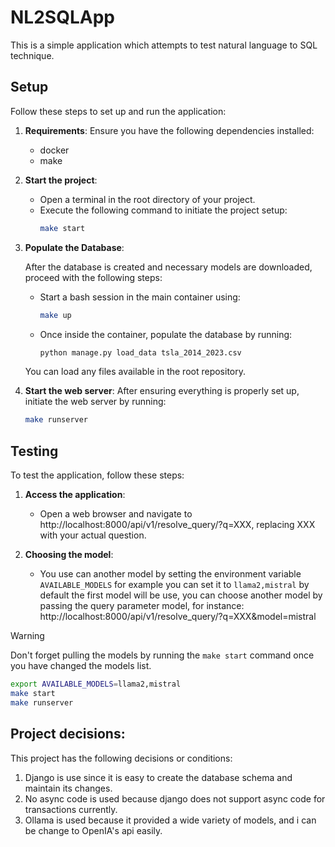 # NL2SQLApp

This is a simple application which attempts to test natural language to SQL technique.

## Setup

Follow these steps to set up and run the application:

1. **Requirements**:
    Ensure you have the following dependencies installed:
   - docker
   - make

2. **Start the project**:
   - Open a terminal in the root directory of your project.
   - Execute the following command to initiate the project setup:
        ```bash
        make start
        ```

3. **Populate the Database**:

    After the database is created and necessary models are downloaded, proceed with the following steps:

    - Start a bash session in the main container using:
        ```bash
        make up
        ```

    - Once inside the container, populate the database by running:
        ```bash
        python manage.py load_data tsla_2014_2023.csv
        ```

    You can load any files available in the root repository.

3. **Start the web server**:
    After ensuring everything is properly set up, initiate the web server by running:
    ```bash
    make runserver
    ```


## Testing

To test the application, follow these steps:

1. **Access the application**:
   - Open a web browser and navigate to http://localhost:8000/api/v1/resolve_query/?q=XXX, replacing XXX with your actual question.

1. **Choosing the model**:
   - You use can another model by setting the environment variable `AVAILABLE_MODELS`
   for example you can set it to `llama2,mistral`
   by default the first model will be use, you can choose another model by passing
   the query parameter model, for instance: http://localhost:8000/api/v1/resolve_query/?q=XXX&model=mistral

> [!WARNING]
> Don't forget pulling the models by running the `make start` command once you have changed the models list.

```bash
export AVAILABLE_MODELS=llama2,mistral
make start
make runserver
```

## Project decisions:
This project has the following decisions or conditions:

1. Django is use since it is easy to create the database schema and maintain its changes.
1. No async code is used because django does not support async code for transactions currently.
1. Ollama is used because it provided a wide variety of models, and i can be change to OpenIA's api easily.
